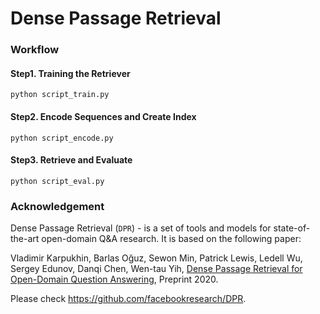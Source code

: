 # Dense Passage Retrieval

### Workflow

#### Step1. Training the Retriever

```
python script_train.py
```

#### Step2. Encode Sequences and Create Index

```
python script_encode.py
```

#### Step3. Retrieve and Evaluate

```
python script_eval.py
```


### Acknowledgement

Dense Passage Retrieval (`DPR`) - is a set of tools and models for state-of-the-art open-domain Q&A research.
It is based on the following paper:

Vladimir Karpukhin, Barlas Oğuz, Sewon Min, Patrick Lewis, Ledell Wu, Sergey Edunov, Danqi Chen, Wen-tau Yih, [Dense Passage Retrieval for Open-Domain Question Answering](https://arxiv.org/abs/2004.04906), Preprint 2020.

Please check https://github.com/facebookresearch/DPR.
